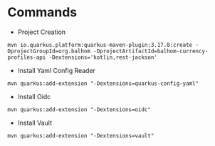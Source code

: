 # Commands

* Project Creation

~~~
mvn io.quarkus.platform:quarkus-maven-plugin:3.17.8:create -DprojectGroupId=org.balhom -DprojectArtifactId=balhom-currency-profiles-api -Dextensions='kotlin,rest-jackson'
~~~

* Install Yaml Config Reader

~~~
mvn quarkus:add-extension "-Dextensions=quarkus-config-yaml"
~~~

* Install Oidc

~~~
mvn quarkus:add-extension "-Dextensions=oidc"
~~~

* Install Vault

~~~
mvn quarkus:add-extension "-Dextensions=vault"
~~~

